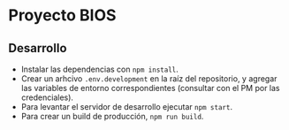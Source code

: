 # Proyecto BIOS

## Desarrollo

* Instalar las dependencias con `npm install`.
* Crear un arhcivo `.env.development` en la raíz del repositorio, y agregar las
  variables de entorno correspondientes (consultar con el PM por las
  credenciales).
* Para levantar el servidor de desarrollo ejecutar `npm start`.
* Para crear un build de producción, `npm run build`.
